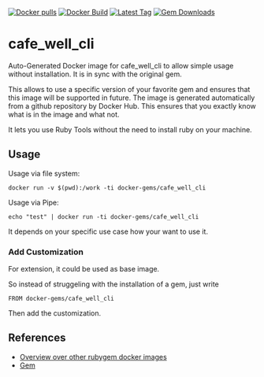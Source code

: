 [![Docker pulls](https://img.shields.io/docker/pulls/rubygem/cafe_well_cli.svg)](https://hub.docker.com/r/rubygem/cafe_well_cli/)
[![Docker Build](https://img.shields.io/docker/automated/rubygem/cafe_well_cli.svg)](https://hub.docker.com/r/rubygem/cafe_well_cli/)
[![Latest Tag](https://img.shields.io/github/tag/docker-rubygem/cafe_well_cli.svg)](https://hub.docker.com/r/rubygem/cafe_well_cli/)
[![Gem Downloads](https://img.shields.io/gem/dt/cafe_well_cli.svg)](https://rubygems.org/gems/cafe_well_cli/)
# cafe_well_cli

Auto-Generated Docker image for cafe_well_cli to allow simple usage without installation.
It is in sync with the original gem.

This allows to use a specific version of your favorite gem and ensures that this image will be supported in future.
The image is generated automatically from a github repository by Docker Hub.
This ensures that you exactly know what is in the image and what not.

It lets you use Ruby Tools without the need to install ruby on your machine.

## Usage

Usage via file system:

`docker run -v $(pwd):/work -ti docker-gems/cafe_well_cli`

Usage via Pipe:

`echo "test" | docker run -ti docker-gems/cafe_well_cli`

It depends on your specific use case how your want to use it.

### Add Customization

For extension, it could be used as base image.

So instead of struggeling with the installation of a gem, just write

`FROM docker-gems/cafe_well_cli`

Then add the customization.

## References

 - [Overview over other rubygem docker images](https://github.com/thinkbot/docker-rubygem)
 - [Gem](https://rubygems.org/gems/cafe_well_cli/)
